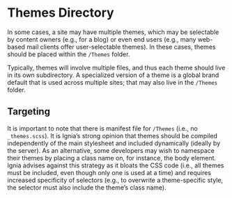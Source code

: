 # Themes Directory

In some cases, a site may have multiple themes, which may be selectable by content owners (e.g., for a blog) or even end users (e.g., many web-based mail clients offer user-selectable themes). In these cases, themes should be placed within the `/Themes` folder.

Typically, themes will involve multiple files, and thus each theme should live in its own subdirectory. A specialized version of a theme is a global brand default that is used across multiple sites; that may also live in the `/Themes` folder.

## Targeting
It is important to note that there is manifest file for `/Themes` (i.e., no `_themes.scss`). It is Ignia’s strong opinion that themes should be compiled independently of the main stylesheet and included dynamically (ideally by the server). As an alternative, some developers may wish to namespace their themes by placing a class name on, for instance, the body element. Ignia advises against this strategy as it bloats the CSS code (i.e., all themes must be included, even though only one is used at a time) and requires increased specificity of selectors (e.g., to overwrite a theme-specific style, the selector must also include the theme’s class name).

